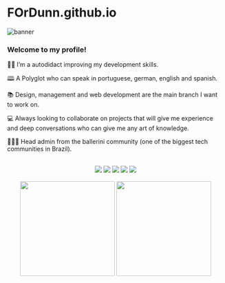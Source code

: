 # FOrDunn.github.io

![banner](./Banner_FORDUN.png)




<h3>Welcome to my profile!</h3>

<p align="left">
    👋🏽 I’m a autodidact improving my development skills.
</p>
<p align="left">
    🕮  A Polyglot who can speak in portuguese, german, english and spanish.
</p>
<p align="left">
    📚 Design, management and web development are the main branch I want to work on.
</p>
<p align="left">
    💻 Always looking to collaborate on projects that will give me experience and deep conversations who can give me any art of knowledge.
</p>
<p align="left">
    🙋🏻‍♂️ Head admin from the ballerini community (one of the biggest tech communities in Brazil).
</p>
<br/>
<div align="center"> 
  <a href="https://www.instagram.com/juan.blandi" target="_blank"><img src="https://img.shields.io/badge/-Instagram-%23E4405F?style=for-the-badge&logo=instagram&logoColor=white" target="_blank"></a>
 	<a href="https://www.twitch.tv/fordun" target="_blank"><img src="https://img.shields.io/badge/Twitch-9146FF?style=for-the-badge&logo=twitch&logoColor=white" target="_blank"></a>
 <a href="https://discord.gg/ballerini" target="_blank"><img src="https://img.shields.io/badge/Discord-7289DA?style=for-the-badge&logo=discord&logoColor=white" target="_blank"></a> 
  <a href = "mailto:cruzjuanblandi@gmail.com"><img src="https://img.shields.io/badge/-Gmail-%23333?style=for-the-badge&logo=gmail&logoColor=white" target="_blank"></a>
  <a href="https://www.linkedin.com/in/juan-cruz-blandi/" target="_blank"><img src="https://img.shields.io/badge/-LinkedIn-%230077B5?style=for-the-badge&logo=linkedin&logoColor=white" target="_blank"></a> 
 
</div>
<br/>
  <div align="center">
    <img height="220em" src="https://github-readme-stats.vercel.app/api?username=fordunn&show_icons=true&t&theme=radical"/>
    <img height="220em" src="https://github-readme-stats.vercel.app/api/top-langs/?username=fordunn&langs_count=4)](https://github.com/anuraghazra/github-readme-statsCompact&theme=radical"/>
</div>
